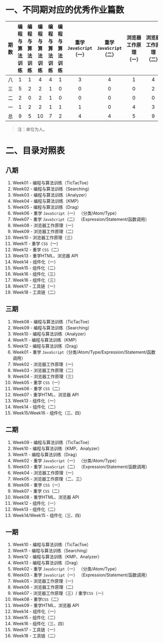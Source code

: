 # 一、不同期对应的优秀作业篇数

| 期数 | 编程与算法训练 | 编程与算法训练 | 编程与算法训练 | 编程与算法训练 | 编程与算法训练 | 重学 `JavaScript`（一） | 重学 `JavaScript`（二） | 浏览器工作原理（一） | 浏览器工作原理（二） | 浏览器工作原理（三） | 重学 `CSS`（一） | 重学 `CSS`（二） | 重学HTML、浏览器 API | 组件化（一） | 组件化（二） | 组件化（三） | 工具链（一） | 工具链（二） |
| :----: | :----: | :----: | :----: | :----: | :----: | :----: | :----: | :----: | :----: | :----: | :----: | :----: | :----: | :----: | :----: | :----: |:----: |:----: |
| 八 | 1 | 1 | 4  | 4 | 1 | 3 | 4 | 1 | 4 | 1 | 2 | 5  | 2  | 0 | 2 | 3 | 0 | 2 |
| 三 | 5 | 2 | 2  | 1 | 0 | 0 | 0 | 0 | 2 | 0 | 0 | 1  | 6  | 2 | 0 | 0 | 0 | 0 |
| 二 | 2 | 0 | 2  | 1 | 0 | 0 | 0 | 0 | 0 | 0 | 5 | 13 | 2  | 0 | 0 | 0 | 0 | 0 |
| 一 | 1 | 2 | 2  | 1 | 1 | 1 | 0 | 4 | 3 | 3 | 2 | 2  | 1  | 3 | 1 | 1 | 2 | 7 |
| 总 | 9 | 5 | 10 | 7 | 2 | 4 | 4 | 5 | 9 | 4 | 9 | 21 | 11 | 5 | 3 | 4 | 2 | 9 |

> 注：单位为人。

# 二、目录对照表

## 八期
1. Week01 - 编程与算法训练（TicTacToe）
2. Week02 - 编程与算法训练（Searching）
3. Week03 - 编程与算法训练（Analyzer）
4. Week04 - 编程与算法训练（KMP）
5. Week05 - 编程与算法训练（Drag）
6. Week06 - 重学 `JavaScript`（一） （分类/Atom/Type）
7. Week07 - 重学 `JavaScript`（二） （Expression/Statement/函数调用） 
8. Week08 - 浏览器工作原理（一）  
9. Week09 - 浏览器工作原理（二）  
10. Week10 - 浏览器工作原理（三）  
11. Week11 - 重学 `CSS`（一）  
12. Week12 - 重学 `CSS`（二）  
13. Week13 - 重学HTML、浏览器 API   
14. Week14 - 组件化（一）    
15. Week15 - 组件化（二）   
16. Week16 - 组件化（三）    
16. Week16 - 组件化（三）    
17. Week17 - 工具链（一） 
18. Week18 - 工具链（二）    

## 三期
1. Week08 - 编程与算法训练（TicTacToe）
2. Week09 - 编程与算法训练（Searching）
3. Week10 - 编程与算法训练（Analyzer）
4. Week11 - 编程与算法训练（KMP）
5. Week12 - 编程与算法训练（Drag）
6. Week01 - 重学 `JavaScript`（分类/Atom/Type/Expression/Statement/函数调用） 
7. Week02 - 浏览器工作原理（一） 
8. Week03 - 浏览器工作原理（二） 
9. Week04 - 浏览器工作原理（三） 
10. Week05 - 重学 `CSS`（一） 
11. Week06 - 重学 `CSS`（二） 
12. Week07 - 重学HTML、浏览器 API  
13. Week13 - 组件化（一）
14. Week14 - 组件化（二） 
15. Week15/Week16 - 组件化（三、四）

## 二期
1. Week09 - 编程与算法训练（TicTacToe）
2. Week10 - 编程与算法训练（KMP、Analyzer）
3. Week11 - 编程与算法训练（Drag）
4. Week02 - 重学 `JavaScript`（一） （分类/Atom/Type）
5. Week03 - 重学 `JavaScript`（二） （Expression/Statement/函数调用） 
6. Week04 - 浏览器工作原理（一）
7. Week05 - 浏览器工作原理（二、三）
8. Week06 - 重学 `CSS`（一） 
9. Week07 - 重学 `CSS`（二） 
10. Week08 - 重学HTML、浏览器 API
11. Week12 - 组件化（一）
12. Week13 - 组件化（二）
13. Week14/Week15 - 组件化（三、四）

## 一期
1. Week10 - 编程与算法训练（TicTacToe）
2. Week11 - 编程与算法训练（Searching）
3. Week12 - 编程与算法训练（KMP、Analyzer）
4. Week13 - 编程与算法训练（Drag）
5. Week02 - 重学 `JavaScript`（一） （分类/Atom/Type）
6. Week03 - 重学 `JavaScript`（一） （Expression/Statement/函数调用） 
7. Week05 - 浏览器工作原理（一） 
8. Week06 - 浏览器工作原理（二） 
9. Week07 - 浏览器工作原理（三）/ 重学`CSS`（一）  
10. Week08 - 重学`CSS`（二） 
11. Week09 - 重学HTML、浏览器 API  
12. Week14 - 组件化（一）
13. Week15 - 组件化（二）
14. Week16 - 组件化（三、四）
15. Week17 - 工具链（一） 
16. Week18 - 工具链（二） 
